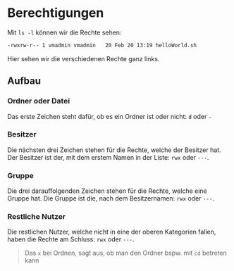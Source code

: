 # Berechtigungen

Mit `ls -l` können wir die Rechte sehen:

````Bash
-rwxrw-r-- 1 vmadmin vmadmin   20 Feb 20 13:19 helloWorld.sh
````

Hier sehen wir die verschiedenen Rechte ganz links. 

## Aufbau

### Ordner oder Datei

Das erste Zeichen steht dafür, ob es ein Ordner ist oder nicht: `d` oder `-`

### Besitzer

Die nächsten drei Zeichen stehen für die Rechte, welche der Besitzer hat. Der Besitzer ist der, mit dem erstem Namen in der Liste: `rwx` oder `---`.

### Gruppe

Die drei darauffolgenden Zeichen stehen für die Rechte, welche eine Gruppe hat. Die Gruppe ist die, nach dem Besitzernamen: `rwx` oder `---`.

### Restliche Nutzer

Die restlichen Nutzer, welche nicht in eine der oberen Kategorien fallen, haben die Rechte am Schluss: `rwx` oder `---`.

> Das `x` bei Ordnen, sagt aus, ob man den Ordner bspw. mit `cd` betreten kann